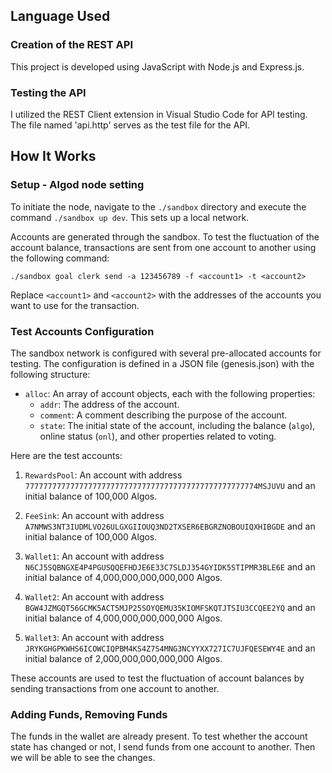 ## Language Used

### Creation of the REST API

This project is developed using JavaScript with Node.js and Express.js.

### Testing the API

I utilized the REST Client extension in Visual Studio Code for API testing. The file named 'api.http' serves as the test file for the API.

## How It Works

### Setup - Algod node setting

To initiate the node, navigate to the `./sandbox` directory and execute the command `./sandbox up dev`. This sets up a local network.

Accounts are generated through the sandbox. To test the fluctuation of the account balance, transactions are sent from one account to another using the following command:

`./sandbox goal clerk send -a 123456789 -f <account1> -t <account2>`

Replace `<account1>` and `<account2>` with the addresses of the accounts you want to use for the transaction.

### Test Accounts Configuration

The sandbox network is configured with several pre-allocated accounts for testing. The configuration is defined in a JSON file (genesis.json) with the following structure:

- `alloc`: An array of account objects, each with the following properties:
  - `addr`: The address of the account.
  - `comment`: A comment describing the purpose of the account.
  - `state`: The initial state of the account, including the balance (`algo`), online status (`onl`), and other properties related to voting.

Here are the test accounts:

1. `RewardsPool`: An account with address `7777777777777777777777777777777777777777777777777774MSJUVU` and an initial balance of 100,000 Algos.

2. `FeeSink`: An account with address `A7NMWS3NT3IUDMLVO26ULGXGIIOUQ3ND2TXSER6EBGRZNOBOUIQXHIBGDE` and an initial balance of 100,000 Algos.

3. `Wallet1`: An account with address `N6CJ5SQBNGXE4P4PGUSQQEFHDJE6E33C7SLDJ354GYIDK5STIPMR3BLE6E` and an initial balance of 4,000,000,000,000,000 Algos.

4. `Wallet2`: An account with address `BGW4JZMGQT56GCMK5ACT5MJP25SOYQEMU35KIOMFSKQTJTSIU3CCQEE2YQ` and an initial balance of 4,000,000,000,000,000 Algos.

5. `Wallet3`: An account with address `JRYKGHGPKWHS6ICOWCIQPBM4KS4Z7S4MNG3NCYYXX727IC7UJFQESEWY4E` and an initial balance of 2,000,000,000,000,000 Algos.

These accounts are used to test the fluctuation of account balances by sending transactions from one account to another.

### Adding Funds, Removing Funds 

The funds in the wallet are already present. To test whether the account state has changed or not, I send funds from one account to another. Then we will be able to see the changes. 
